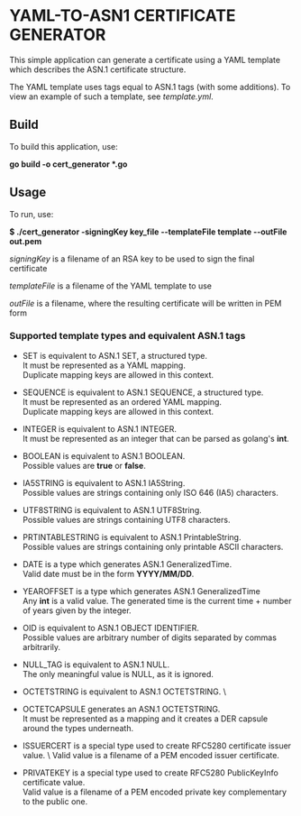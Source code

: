 # YAML-TO-ASN1 CERTIFICATE GENERATOR

This simple application can generate a certificate using a YAML template which describes the ASN.1 certificate structure.

The YAML template uses tags equal to ASN.1 tags (with some additions). 
To view an example of such a template, see *template.yml*.

## Build

To build this application, use:

__go build -o cert_generator *.go__

## Usage

To run, use:

__$ ./cert_generator -signingKey key_file --templateFile template --outFile out.pem__

*signingKey* is a filename of an RSA key to be used to sign the final certificate

*templateFile* is a filename of the YAML template to use

*outFile* is a filename, where the resulting certificate will be written in PEM form

### Supported template types and equivalent ASN.1 tags


- SET is equivalent to ASN.1 SET, a structured type. \
It must be represented as a YAML mapping. \
Duplicate mapping keys are allowed in this context.

- SEQUENCE is equivalent to ASN.1 SEQUENCE, a structured type. \
It must be represented as an ordered YAML mapping. \
Duplicate mapping keys are allowed in this context. 

- INTEGER is equivalent to ASN.1 INTEGER. \
It must be represented as an integer that can be parsed as golang's **int**.

- BOOLEAN is equivalent to ASN.1 BOOLEAN. \
Possible values are **true** or **false**.

- IA5STRING is equivalent to ASN.1 IA5String. \
Possible values are strings containing only ISO 646 (IA5) characters.

- UTF8STRING is equivalent to ASN.1 UTF8String. \
Possible values are strings containing UTF8 characters.

- PRTINTABLESTRING is equivalent to ASN.1 PrintableString. \
Possible values are strings containing only printable ASCII characters.

- DATE is a type which generates ASN.1 GeneralizedTime. \
Valid date must be in the form **YYYY/MM/DD**.

- YEAROFFSET is a type which generates ASN.1 GeneralizedTime \
Any **int** is a valid value. The generated time is the current time + number of years given by the integer.

- OID is equivalent to ASN.1 OBJECT IDENTIFIER. \
Possible values are arbitrary number of digits separated by commas arbitrarily.

- NULL_TAG is equivalent to ASN.1 NULL. \
The only meaningful value is NULL, as it is ignored.

- OCTETSTRING is equivalent to ASN.1 OCTETSTRING. \

- OCTETCAPSULE generates an ASN.1 OCTETSTRING. \
It must be represented as a mapping and it creates a DER capsule around the types underneath. 

- ISSUERCERT is a special type used to create RFC5280 certificate issuer value. \ 
Valid value is a filename of a PEM encoded issuer certificate.
 
- PRIVATEKEY is a special type used to create RFC5280 PublicKeyInfo certificate value. \
Valid value is a filename of a PEM encoded private key complementary to the public one. 

 